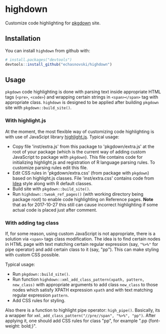 
<!-- README.md is generated from README.Rmd. Please edit that file -->
highdown
========

Customize code highlighting for [pkgdown](https://hadley.github.io/pkgdown/index.html) site.

Installation
------------

You can install `highdown` from github with:

``` r
# install.packages("devtools")
devtools::install_github("echasnovski/highdown")
```

Usage
-----

`pkgdown` code highlighting is done with parsing text inside appropriate HTML tags (`<pre>`, `<code>`) and wrapping certain strings in `<span></span>` tag with appropriate class. `highdown` is designed to be applied after building `pkgdown` site with `pkgdown::build_site()`.

### With highlight.js

At the moment, the most flexible way of customizing code highlighting is with use of JavaScipt library [highlight.js](https://highlightjs.org/). Typical usage:

-   Copy file 'inst/extra.js' from this package to 'pkgdown/extra.js' at the root of your package (which is the current way of adding custom JavaScript to package with `pkgdown`). This file contains code for initializing highlight.js and registration of R language parsing rules. To customize parsing rules edit this file.
-   Edit CSS rules in 'pkgdown/extra.css' (from package with `pkgdown`) based on highlight.js classes. File 'inst/extra.css' contains code from [Idea](https://github.com/isagalaev/highlight.js/blob/master/src/styles/idea.css) style along with R default classes.
-   Build site with `pkgdown::build_site()`.
-   Run `highdown::tweak_ref_pages()` (with working directory being package root) to enable code highlighting on Reference pages. **Note** that as for 2017-10-27 this still can cause incorrect highlighting if some actual code is placed just after comment.

### With adding tag class

If, for some reason, using custom JavaScript is not appropriate, there is a solution via `<span>` tags class modification. The idea is to find certain nodes in HTML page with text matching certain regular expression (say, `"%>%"` for pipe operator) and add certain class to it (say, "pp"). This can make styling with custom CSS possible.

Typical usage:

-   Run `pkgdown::build_site()`.
-   Run function `highdown::xml_add_class_pattern(xpath, pattern, new_class)` with appropriate arguments to add class `new_class` to those nodes which satisfy XPATH expression `xpath` and with text matching regular expression `pattern`.
-   Add CSS rules for styling.

Also there is a function to highlight pipe operator: `high_pipe()`. Basically, its a wrapper for `xml_add_class_pattern("//pre//span", "%>%", "pp")`. After applying it, one should add CSS rules for class "pp", for example ".pp {font-weight: bold;}".
